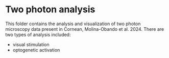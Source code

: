 # Two photon analysis
This folder contains the analysis and visualization of two photon microscopy data present in Cornean, Molina-Obando et al. 2024. There are two types of analysis included:
- visual stimulation
- optogenetic activation
